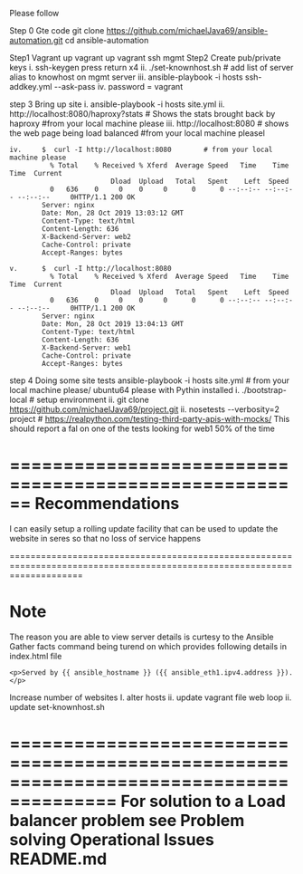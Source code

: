 
Please follow

Step 0 Gte code
	git clone https://github.com/michaelJava69/ansible-automation.git
	cd ansible-automation

Step1 Vagrant up
 	vagrant up
 	vagrant ssh mgmt
Step2 Create pub/private keys
	i. 	ssh-keygen
		press return x4
	ii. 	./set-knownhost.sh                      # add list of server alias to knowhost on mgmt server
	iii. 	ansible-playbook -i hosts ssh-addkey.yml  --ask-pass 
	iv.     password = vagrant
	
step 3  Bring up site
	i. 	ansible-playbook -i hosts site.yml
	ii.     http://localhost:8080/haproxy?stats	# Shows the stats brought back by haproxy   	#from your local machine please
	iii.	http://localhost:8080    		# shows the web page being load balanced	#from your local machine pleasel
	
	iv.     $  curl -I http://localhost:8080        # from your local machine please
			  % Total    % Received % Xferd  Average Speed   Time    Time     Time  Current
							 Dload  Upload   Total   Spent    Left  Speed
			  0   636    0     0    0     0      0      0 --:--:-- --:--:-- --:--:--     0HTTP/1.1 200 OK
			Server: nginx
			Date: Mon, 28 Oct 2019 13:03:12 GMT
			Content-Type: text/html
			Content-Length: 636
			X-Backend-Server: web2
			Cache-Control: private
			Accept-Ranges: bytes
			
	v.      $  curl -I http://localhost:8080
			  % Total    % Received % Xferd  Average Speed   Time    Time     Time  Current
							 Dload  Upload   Total   Spent    Left  Speed
			  0   636    0     0    0     0      0      0 --:--:-- --:--:-- --:--:--     0HTTP/1.1 200 OK
			Server: nginx
			Date: Mon, 28 Oct 2019 13:04:13 GMT
			Content-Type: text/html
			Content-Length: 636
			X-Backend-Server: web1
			Cache-Control: private
			Accept-Ranges: bytes
	
step 4  Doing some site tests    ansible-playbook -i hosts site.yml		 # from your local machine please/ ubuntu64 please with Pythin installed
	i. 	./bootstrap-local						# setup environment 
	ii. 	git clone https://github.com/michaelJava69/project.git
	ii. 	nosetests --verbosity=2 project      # https://realpython.com/testing-third-party-apis-with-mocks/
		This should report a fal on one of the tests looking for web1 50% of the time



======================================================
Recommendations
======================================================

I can easily setup a rolling update facility that can be used to update the website in seres so that no loss of service happens


==========================================================================================================================
	
Note
====
The reason you are able to view server details is curtesy to the Ansible Gather facts command being turend on which provides following details in index.html file

	<p>Served by {{ ansible_hostname }} ({{ ansible_eth1.ipv4.address }}).</p>
	
Increase number of websites
	I. alter hosts
	ii. update vagrant file web loop
	ii. update set-knownhost.sh  
	
========================================================================================
For solution to a Load balancer problem see Problem solving Operational Issues README.md
========================================================================================